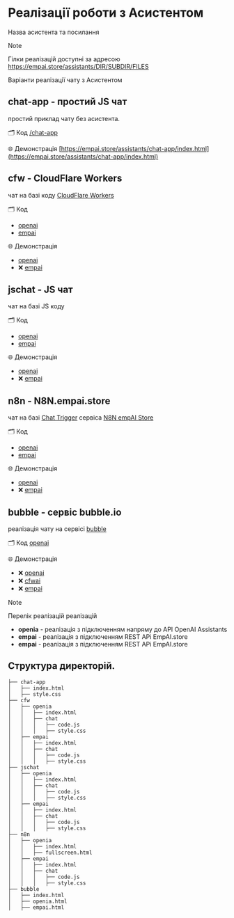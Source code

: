 #   Реалізації роботи з Асистентом
Назва асистента та посилання

> [!NOTE]
> Гілки реалізацій доступні за адресою https://empai.store/assistants/DIR/SUBDIR/FILES



Варіанти реалізації чату з Асистентом

## chat-app - простий JS чат
простий приклад чату без асистента.

🗂 Код [/chat-app](chat-app)

🌐 Демонстрація [https://empai.store/assistants/chat-app/index.html](https://empai.store/assistants/chat-app/index.html)



## cfw - CloudFlare Workers
чат на базі коду  [CloudFlare Workers](https://workers.cloudflare.com)

🗂 Код 
- [openai](cfw/openai)
- [empai](cfw/empai) 

🌐 Демонстрація 
- [openai](https://empai.store/assistants/cfw/openai/index.html)
- ❌ [empai](https://empai.store/assistants/cfw/empai/index.html)



## jschat - JS чат
чат на базі JS коду  

🗂 Код 
- [openai](jschat/openai)
- [empai](jschat/empai) 

🌐 Демонстрація    
-  [openai](https://empai.store/assistants/jschat/openai/index.html)   
- ❌ [empai](https://empai.store/assistants/jschat/empai/index.html)



## n8n - N8N.empai.store
чат на базі [Chat Trigger](https://docs.n8n.io/integrations/builtin/core-nodes/n8n-nodes-langchain.chattrigger/)  сервіса [N8N empAI Store](https://n8n.empai.store/)

🗂 Код 
- [openai](n8n/openai)
- [empai](n8n/empai)

🌐 Демонстрація  
- [openai](https://empai.store/assistants/n8n/openai/index.html)   
- ❌ [empai](https://empai.store/assistants/n8n/empai/index.html)



## bubble -  сервіс bubble.io
реалізація чату на сервісі [bubble](https://bubble.io/)

🗂 Код [openai](n8n/bubble)

🌐 Демонстрація 
- ❌ [openai](https://empai.store/assistants/bubble/openai.html)
- ❌ [cfwai](https://empai.store/assistants/bubble/cfwai.html)
- ❌ [empai](https://empai.store/assistants/bubble/empai.html)


> [!NOTE]
> Перелік реалізацій реалізацій
>  - **openia** - реалізація з підключенням напряму до API OpenAI Assistants 
>  - **empai** - реалізація з підключенням  REST APi EmpAI.store
>  - **empai** - реалізація з підключенням  REST APi EmpAI.store


## Структура директорій.
~~~ tree
├── chat-app
│   ├── index.html
│   ├── style.css
├── cfw
│   ├── openia
│   │   ├── index.html
│   │   ├── chat
│   │   │   ├── code.js
│   │   │   ├── style.css
│   ├── empai
│   │   ├── index.html
│   │   ├── chat
│   │   │   ├── code.js
│   │   │   ├── style.css
├── jschat
│   ├── openia
│   │   ├── index.html
│   │   ├── chat
│   │   │   ├── code.js
│   │   │   ├── style.css
│   ├── empai
│   │   ├── index.html
│   │   ├── chat
│   │   │   ├── code.js
│   │   │   ├── style.css
├── n8n
│   ├── openia
│   │   ├── index.html
│   │   ├── fullscreen.html
│   ├── empai
│   │   ├── index.html
│   │   ├── chat
│   │   │   ├── code.js
│   │   │   ├── style.css
├── bubble
│   ├── index.html
│   ├── openia.html
│   ├── empai.html

~~~
